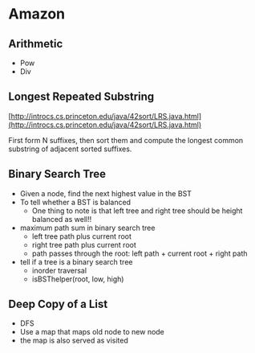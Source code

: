 # Amazon

## Arithmetic

- Pow
- Div

## Longest Repeated Substring

[http://introcs.cs.princeton.edu/java/42sort/LRS.java.html](http://introcs.cs.princeton.edu/java/42sort/LRS.java.html)

First form N suffixes, then sort them and compute the longest common
substring of adjacent sorted suffixes.

## Binary Search Tree

- Given a node, find the next highest value in the BST
- To tell whether a BST is balanced
  - One thing to note is that left tree and right tree should be height
    balanced as well!!
- maximum path sum in binary search tree
  - left tree path plus current root
  - right tree path plus current root
  - path passes through the root: left path + current root + right path
- tell if a tree is a binary search tree
  - inorder traversal
  - isBSThelper(root, low, high)

## Deep Copy of a List

- DFS
- Use a map that maps old node to new node
- the map is also served as visited
